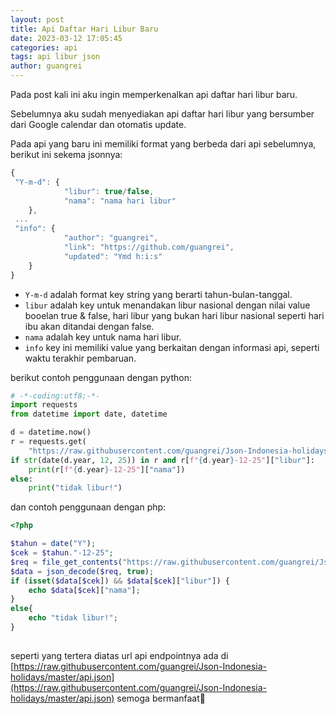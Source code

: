 ```yaml
---
layout: post
title: Api Daftar Hari Libur Baru
date: 2023-03-12 17:05:45
categories: api
tags: api libur json
author: guangrei
---
```


Pada post kali ini aku ingin memperkenalkan api daftar hari libur baru.

Sebelumnya aku sudah menyediakan api daftar hari libur yang bersumber dari Google calendar dan otomatis update.

Pada api yang baru ini memiliki format yang berbeda dari api sebelumnya, berikut ini sekema jsonnya:

```javascript
{
 "Y-m-d": {
 			"libur": true/false,
 			"nama": "nama hari libur"
 	},
 ...
 "info": {
 			"author": "guangrei",
 			"link": "https://github.com/guangrei",
 			"updated": "Ymd h:i:s"
 	}
}
```

- `Y-m-d` adalah format key string yang berarti tahun-bulan-tanggal.
 - `libur` adalah key untuk menandakan libur nasional dengan nilai value booelan true & false, hari libur yang bukan hari libur nasional seperti hari ibu akan ditandai dengan false.
  - `nama` adalah key untuk nama hari libur.
- `info` key ini memiliki value yang berkaitan dengan informasi api, seperti waktu terakhir pembaruan.

berikut contoh penggunaan dengan python:

```python
# -*-coding:utf8;-*-
import requests
from datetime import date, datetime

d = datetime.now()
r = requests.get(
    "https://raw.githubusercontent.com/guangrei/Json-Indonesia-holidays/master/api.json").json()
if str(date(d.year, 12, 25)) in r and r[f"{d.year}-12-25"]["libur"]:
    print(r[f"{d.year}-12-25"]["nama"])
else:
    print("tidak libur!")

```

dan contoh penggunaan dengan php:
```php
<?php

$tahun = date("Y");
$cek = $tahun."-12-25";
$req = file_get_contents("https://raw.githubusercontent.com/guangrei/Json-Indonesia-holidays/master/api.json");
$data = json_decode($req, true);
if (isset($data[$cek]) && $data[$cek]["libur"]) {
    echo $data[$cek]["nama"];
}
else{
    echo "tidak libur!";
}
    
```

seperti yang tertera diatas url api endpointnya ada di [https://raw.githubusercontent.com/guangrei/Json-Indonesia-holidays/master/api.json](https://raw.githubusercontent.com/guangrei/Json-Indonesia-holidays/master/api.json) semoga bermanfaat🙏